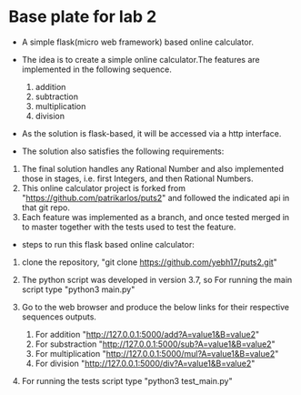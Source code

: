 # Base plate for lab 2

* A simple flask(micro web framework) based online calculator.

* The idea is to create a simple online calculator.The features are implemented in the following sequence.

    1. addition
    2. subtraction
    3. multiplication
    4. division

* As the solution is flask-based, it will be accessed via a http interface.

* The solution also satisfies the following requirements:
1. The final solution handles any Rational Number and also implemented those in stages, i.e. first Integers, and then Rational Numbers.
2. This online calculator project is forked from "https://github.com/patrikarlos/puts2" and followed the indicated api in that git repo.
3. Each feature was implemented as a branch, and once tested merged in to master together with the tests used to test the feature.  

* steps to run this flask based online calculator:
1. clone the repository, "git clone https://github.com/yebh17/puts2.git"
2. The python script was developed in version 3.7, so For running the main script type "python3 main.py"
3. Go to the web browser and produce the below links for their respective sequences outputs.

    1. For addition "http://127.0.0.1:5000/add?A=value1&B=value2"
    2. For substraction "http://127.0.0.1:5000/sub?A=value1&B=value2"
    3. For multiplication "http://127.0.0.1:5000/mul?A=value1&B=value2" 
    4. For division "http://127.0.0.1:5000/div?A=value1&B=value2"

4. For running the tests script type "python3 test_main.py"